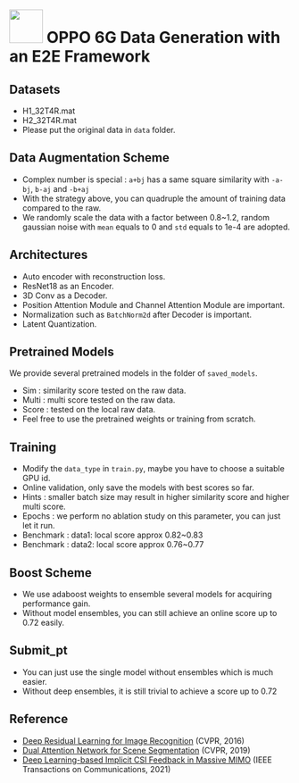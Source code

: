 # <img src="https://github.com/ForeverPs/OPPO_6G_Data_Generation/blob/main/data/rank3.png" width="60px"/> OPPO 6G Data Generation with an E2E Framework

## Datasets
- H1_32T4R.mat
- H2_32T4R.mat
- Please put the original data in `data` folder.

## Data Augmentation Scheme
- Complex number is special : `a+bj` has a same square similarity with `-a-bj`, `b-aj` and `-b+aj`
- With the strategy above, you can quadruple the amount of training data compared to the raw.
- We randomly scale the data with a factor between 0.8~1.2, random gaussian noise with `mean` equals to 0 and `std` equals to 1e-4 are adopted.

## Architectures
- Auto encoder with reconstruction loss.
- ResNet18 as an Encoder.
- 3D Conv as a Decoder.
- Position Attention Module and Channel Attention Module are important.
- Normalization such as `BatchNorm2d` after Decoder is important.
- Latent Quantization.

## Pretrained Models
We provide several pretrained models in the folder of `saved_models`.
- Sim : similarity score tested on the raw data.
- Multi : multi score tested on the raw data.
- Score : tested on the local raw data.
- Feel free to use the pretrained weights or training from scratch.

## Training
- Modify the `data_type` in `train.py`, maybe you have to choose a suitable GPU id.
- Online validation, only save the models with best scores so far.
- Hints : smaller batch size may result in higher similarity score and higher multi score.
- Epochs : we perform no ablation study on this parameter, you can just let it run.
- Benchmark : data1: local score approx 0.82~0.83
- Benchmark : data2: local score approx 0.76~0.77

## Boost Scheme
- We use adaboost weights to ensemble several models for acquiring performance gain. 
- Without model ensembles, you can still achieve an online score up to 0.72 easily.

## Submit_pt
- You can just use the single model without ensembles which is much easier.
- Without deep ensembles, it is still trivial to achieve a score up to 0.72

## Reference
- [Deep Residual Learning for Image Recognition](https://openaccess.thecvf.com/content_cvpr_2016/papers/He_Deep_Residual_Learning_CVPR_2016_paper.pdf) (CVPR, 2016)
- [Dual Attention Network for Scene Segmentation](https://openaccess.thecvf.com/content_CVPR_2019/papers/Fu_Dual_Attention_Network_for_Scene_Segmentation_CVPR_2019_paper.pdf) (CVPR, 2019)
- [Deep Learning-based Implicit CSI Feedback in Massive MIMO](https://arxiv.org/pdf/2105.10100.pdf) (IEEE Transactions on Communications, 2021)

